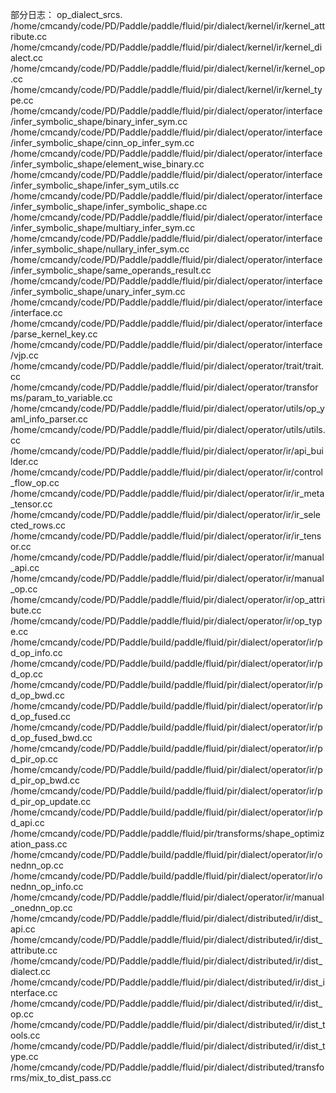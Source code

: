 部分日志：
op_dialect_srcs.
/home/cmcandy/code/PD/Paddle/paddle/fluid/pir/dialect/kernel/ir/kernel_attribute.cc
/home/cmcandy/code/PD/Paddle/paddle/fluid/pir/dialect/kernel/ir/kernel_dialect.cc
/home/cmcandy/code/PD/Paddle/paddle/fluid/pir/dialect/kernel/ir/kernel_op.cc
/home/cmcandy/code/PD/Paddle/paddle/fluid/pir/dialect/kernel/ir/kernel_type.cc
/home/cmcandy/code/PD/Paddle/paddle/fluid/pir/dialect/operator/interface/infer_symbolic_shape/binary_infer_sym.cc
/home/cmcandy/code/PD/Paddle/paddle/fluid/pir/dialect/operator/interface/infer_symbolic_shape/cinn_op_infer_sym.cc
/home/cmcandy/code/PD/Paddle/paddle/fluid/pir/dialect/operator/interface/infer_symbolic_shape/element_wise_binary.cc
/home/cmcandy/code/PD/Paddle/paddle/fluid/pir/dialect/operator/interface/infer_symbolic_shape/infer_sym_utils.cc
/home/cmcandy/code/PD/Paddle/paddle/fluid/pir/dialect/operator/interface/infer_symbolic_shape/infer_symbolic_shape.cc
/home/cmcandy/code/PD/Paddle/paddle/fluid/pir/dialect/operator/interface/infer_symbolic_shape/multiary_infer_sym.cc
/home/cmcandy/code/PD/Paddle/paddle/fluid/pir/dialect/operator/interface/infer_symbolic_shape/nullary_infer_sym.cc
/home/cmcandy/code/PD/Paddle/paddle/fluid/pir/dialect/operator/interface/infer_symbolic_shape/same_operands_result.cc
/home/cmcandy/code/PD/Paddle/paddle/fluid/pir/dialect/operator/interface/infer_symbolic_shape/unary_infer_sym.cc
/home/cmcandy/code/PD/Paddle/paddle/fluid/pir/dialect/operator/interface/interface.cc
/home/cmcandy/code/PD/Paddle/paddle/fluid/pir/dialect/operator/interface/parse_kernel_key.cc
/home/cmcandy/code/PD/Paddle/paddle/fluid/pir/dialect/operator/interface/vjp.cc
/home/cmcandy/code/PD/Paddle/paddle/fluid/pir/dialect/operator/trait/trait.cc
/home/cmcandy/code/PD/Paddle/paddle/fluid/pir/dialect/operator/transforms/param_to_variable.cc
/home/cmcandy/code/PD/Paddle/paddle/fluid/pir/dialect/operator/utils/op_yaml_info_parser.cc
/home/cmcandy/code/PD/Paddle/paddle/fluid/pir/dialect/operator/utils/utils.cc
/home/cmcandy/code/PD/Paddle/paddle/fluid/pir/dialect/operator/ir/api_builder.cc
/home/cmcandy/code/PD/Paddle/paddle/fluid/pir/dialect/operator/ir/control_flow_op.cc
/home/cmcandy/code/PD/Paddle/paddle/fluid/pir/dialect/operator/ir/ir_meta_tensor.cc
/home/cmcandy/code/PD/Paddle/paddle/fluid/pir/dialect/operator/ir/ir_selected_rows.cc
/home/cmcandy/code/PD/Paddle/paddle/fluid/pir/dialect/operator/ir/ir_tensor.cc
/home/cmcandy/code/PD/Paddle/paddle/fluid/pir/dialect/operator/ir/manual_api.cc
/home/cmcandy/code/PD/Paddle/paddle/fluid/pir/dialect/operator/ir/manual_op.cc
/home/cmcandy/code/PD/Paddle/paddle/fluid/pir/dialect/operator/ir/op_attribute.cc
/home/cmcandy/code/PD/Paddle/paddle/fluid/pir/dialect/operator/ir/op_type.cc
/home/cmcandy/code/PD/Paddle/build/paddle/fluid/pir/dialect/operator/ir/pd_op_info.cc
/home/cmcandy/code/PD/Paddle/build/paddle/fluid/pir/dialect/operator/ir/pd_op.cc
/home/cmcandy/code/PD/Paddle/build/paddle/fluid/pir/dialect/operator/ir/pd_op_bwd.cc
/home/cmcandy/code/PD/Paddle/build/paddle/fluid/pir/dialect/operator/ir/pd_op_fused.cc
/home/cmcandy/code/PD/Paddle/build/paddle/fluid/pir/dialect/operator/ir/pd_op_fused_bwd.cc
/home/cmcandy/code/PD/Paddle/build/paddle/fluid/pir/dialect/operator/ir/pd_pir_op.cc
/home/cmcandy/code/PD/Paddle/build/paddle/fluid/pir/dialect/operator/ir/pd_pir_op_bwd.cc
/home/cmcandy/code/PD/Paddle/build/paddle/fluid/pir/dialect/operator/ir/pd_pir_op_update.cc
/home/cmcandy/code/PD/Paddle/build/paddle/fluid/pir/dialect/operator/ir/pd_api.cc
/home/cmcandy/code/PD/Paddle/paddle/fluid/pir/transforms/shape_optimization_pass.cc
/home/cmcandy/code/PD/Paddle/build/paddle/fluid/pir/dialect/operator/ir/onednn_op.cc
/home/cmcandy/code/PD/Paddle/build/paddle/fluid/pir/dialect/operator/ir/onednn_op_info.cc
/home/cmcandy/code/PD/Paddle/paddle/fluid/pir/dialect/operator/ir/manual_onednn_op.cc
/home/cmcandy/code/PD/Paddle/paddle/fluid/pir/dialect/distributed/ir/dist_api.cc
/home/cmcandy/code/PD/Paddle/paddle/fluid/pir/dialect/distributed/ir/dist_attribute.cc
/home/cmcandy/code/PD/Paddle/paddle/fluid/pir/dialect/distributed/ir/dist_dialect.cc
/home/cmcandy/code/PD/Paddle/paddle/fluid/pir/dialect/distributed/ir/dist_interface.cc
/home/cmcandy/code/PD/Paddle/paddle/fluid/pir/dialect/distributed/ir/dist_op.cc
/home/cmcandy/code/PD/Paddle/paddle/fluid/pir/dialect/distributed/ir/dist_tools.cc
/home/cmcandy/code/PD/Paddle/paddle/fluid/pir/dialect/distributed/ir/dist_type.cc
/home/cmcandy/code/PD/Paddle/paddle/fluid/pir/dialect/distributed/transforms/mix_to_dist_pass.cc

